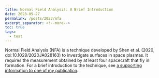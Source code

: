```yaml
---
title: Normal Field Analysis: A Brief Introduction
date: 2023-05-27
permalink: /posts/2023/nfa
excerpt_separator: <!--more-->
toc: true
tags:
  - test
---
```

Normal Field Analysis (NFA) is a technique developed by Shen et al. (2020, doi:10.1029/2020JA028163) to investigate surfaces in space plasmas. It requires the measurement obtained by at least four spacecraft that fly in formation. For a brief introduction to the technique, see [a supporting information to one of my publication](/files/papers/2023/supportingInfo.pdf).
